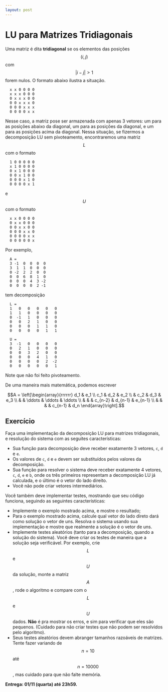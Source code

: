 ```yaml
---
layout: post
---
```


# LU para Matrizes Tridiagonais

Uma matriz é dita **tridiagonal** se os elementos das posições $$(i,j)$$
com $$|i - j| > 1$$ forem nulos. O formato abaixo ilustra a situação.
      
      x x 0 0 0 0
      x x x 0 0 0
      0 x x x 0 0
      0 0 x x x 0
      0 0 0 x x x
      0 0 0 0 x x

Nesse caso, a matriz pose ser armazenada com apenas 3 vetores: um para
as posições abaixo da diagonal, um para as posições da diagonal, e um
para as posições acima da diagonal.
Nessa situação, se fizermos a decomposição LU sem pivoteamento,
encontraremos uma matriz $$L$$ com o formato

      1 0 0 0 0 0
      x 1 0 0 0 0
      0 x 1 0 0 0
      0 0 x 1 0 0
      0 0 0 x 1 0
      0 0 0 0 x 1

e $$U$$ com o formato

      x x 0 0 0 0
      0 x x 0 0 0
      0 0 x x 0 0
      0 0 0 x x 0
      0 0 0 0 x x
      0 0 0 0 0 x

Por exemplo,

      A =
      3 -1  0  0  0  0
      3  1  1  0  0  0
      0 -2  2  2  0  0
      0  0  6  8  1  0
      0  0  0  4  3 -2
      0  0  0  0  2 -1

tem decomposição

      L = 
      1   0   0   0   0   0
      1   1   0   0   0   0
      0  -1   1   0   0   0
      0   0   2   1   0   0
      0   0   0   1   1   0
      0   0   0   0   1   1

      U =
      3  -1   0   0   0   0
      0   2   1   0   0   0
      0   0   3   2   0   0
      0   0   0   4   1   0
      0   0   0   0   2  -2
      0   0   0   0   0   1

Note que não foi feito pivoteamento.

De uma maneira mais matemática, podemos escrever

$$A = \left[\begin{array}{rrrrrr}
d_1 & e_1 \\
c_1 & d_2 & e_2 \\
& c_2 & d_3 & e_3 \\
& & \ddots & \ddots & \ddots \\
& & & c_{n-2} & d_{n-1} & e_{n-1} \\
& & & & c_{n-1} & d_n
\end{array}\right].$$

## Exercício

Faça uma implementação da decomposição LU para matrizes tridiagonais,
e resolução do sistema com as seguites características:

- Sua função para decomposição deve receber exatamente 3 vetores, `c`,
  `d` e `e`.
- Os valores de `c`, `d` e `e` devem ser substituídos pelos valores da
  decomposição.
- Sua função para resolver o sistema deve receber exatamente 4 vetores,
  `c`, `d`, `e` e `b`, onde os três primeiros representam a decomposição
  LU já calculada, e o último é o vetor do lado direito.
- Você não pode criar vetores intermediários.

Você também deve implementar testes, mostrando que seu código funciona,
seguindo as seguintes características:
- Implemente o exemplo mostrado acima, e mostre o resultado;
- Para o exemplo mostrado acima, calcule qual vetor do lado direto dará
  como solução o vetor de uns. Resolva o sistema usando sua
  implementação e mostre que realmente a solução é o vetor de uns.
- Implemente testes aleatórios (tanto para a decomposição, quando a
  solução do sistema). Você deve criar os testes de maneira que
  a solução seja verificável. Por exemplo, crie $$L$$ e $$U$$ da
  solução, monte a matriz $$A$$, rode o algoritmo e compare com o $$L$$
  e $$U$$ dados. **Não** é pra mostrar os erros, e sim para verificar
  que eles são pequenos. (Cuidado para não criar testes que não podem
  ser resolvidos pelo algoritmo).
- Seus testes aleatórios devem abranger tamanhos razoáveis de matrizes.
  Tente fazer variando de $$n=10$$ até $$n=10000$$, mas cuidado para que
  não falte memória.

**Entrega: 01/11 (quarta) até 23h59.**
